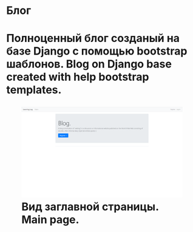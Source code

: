 <h1>Блог<h1>

Полноценный блог созданый на базе Django с помощью bootstrap шаблонов.
Blog on Django base created with help bootstrap templates.
<figure>
<img src = 'intro1.png'>
<figcaption>
Вид заглавной страницы.
Main page.
</figcaption>
</figure>

